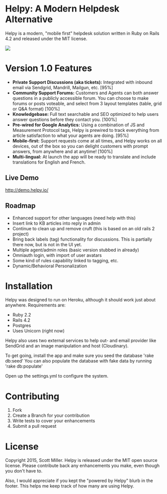 Helpy: A Modern Helpdesk Alternative
====================================

Helpy is a modern, "mobile first" helpdesk solution written in Ruby on Rails 4.2 and released under the MIT license.

![](http://helpy.io/images/group.png)


Version 1.0 Features
========

- **Private Support Discussions (aka tickets):**
Integrated with inbound email via Sendgrid, Mandrill, Mailgun, etc. [95%]
- **Community Support Forums:** Customers and Agents can both answer questions in a publicly accessible forum. You can choose to make forums or posts voteable, and select from 3 layout templates (table, grid or Q&A format) [100%]
- **Knowledgebase:** Full text searchable and SEO optimized to help users answer questions before they contact you. [100%]
- **Pre-wired for Google Analytics:**  Using a combination of JS and Measurement Protocol tags, Helpy is prewired to track everything from article satisfaction to what your agents are doing. [95%]
- **Mobile-first:** Support requests come at all times, and Helpy works on all devices, out of the box so you can delight customers with prompt answers, from anywhere and at anytime! [100%]
- **Multi-lingual:** At launch the app will be ready to translate and include translations for English and French.

Live Demo
---------

http://demo.helpy.io/


Roadmap
-------

- Enhanced support for other languages (need help with this)
- Insert link to KB articles into reply in admin
- Continue to clean up and remove cruft (this is based on an old rails 2 project)
- Bring back labels (tag) functionality for discussions.  This is partially there now, but is not in the UI yet.
- Multiple agent/admin roles (basic version stubbed in already)
- Omniauth login, with import of user avatars
- Some kind of rules capability linked to tagging, etc.
- Dynamic/Behavioral Personalization


Installation
============

Helpy was designed to run on Heroku, although it should work just about anywhere. Requirements are:

- Ruby 2.2
- Rails 4.2
- Postgres
- Uses Unicorn (right now)

Helpy also uses two external services to help out- and email provider like SendGrid and an image manipulation and host (Cloudinary).

To get going, install the app and make sure you seed the database 'rake db:seed'
You can also populate the database with fake data by running 'rake db:populate'

Open up the settings.yml to configure the system.


Contributing
============

1. Fork
2. Create a Branch for your contribution
3. Write tests to cover your enhancements
4. Submit a pull request




License
=======

Copyright 2015, Scott Miller. Helpy is released under the MIT open source license.  Please contribute back any enhancements you make, even though you don't have to.  

Also, I would appreciate if you kept the "powered by Helpy" blurb in the footer.  This helps me keep track of how many are using Helpy.
